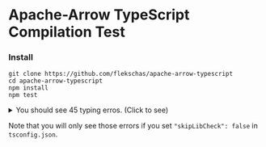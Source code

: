 # Apache-Arrow TypeScript Compilation Test

### Install

```
git clone https://github.com/flekschas/apache-arrow-typescript
cd apache-arrow-typescript
npm install
npm test
```

<details><summary>You should see 45 typing erros. (Click to see)</summary>
<p>

```bash
> apache-arrow-typescript@1.0.0 test
> tsc --noEmit

node_modules/apache-arrow/Arrow.d.ts:54:466 - error TS2304: Cannot find name 'ReadableStreamReadValueResult'.

54     toArrayBufferViewIterator<T_6 extends import("./interfaces").TypedArray>(ArrayCtor: import("./interfaces").TypedArrayConstructor<T_6>, source: string | ArrayBuffer | SharedArrayBuffer | ArrayBufferView | ArrayLike<number> | Iterable<number> | flatbuffers.ByteBuffer | IteratorReturnResult<any> | IteratorYieldResult<string | ArrayBuffer | SharedArrayBuffer | ArrayBufferView | ArrayLike<number> | Iterable<number> | flatbuffers.ByteBuffer | null | undefined> | ReadableStreamReadValueResult<string | ArrayBuffer | SharedArrayBuffer | ArrayBufferView | ArrayLike<number> | Iterable<number> | flatbuffers.ByteBuffer | null | undefined> | ReadableStreamReadDoneResult<string | ArrayBuffer | SharedArrayBuffer | ArrayBufferView | ArrayLike<number> | Iterable<number> | flatbuffers.ByteBuffer | null | undefined> | Iterable<util_buffer_.ArrayBufferViewInput> | null | undefined): Generator<T_6, T_6, number | undefined>;
                                                                                                                                                                                                                                                                                                                                                                                                                                                                                    ~~~~~~~~~~~~~~~~~~~~~~~~~~~~~

node_modules/apache-arrow/Arrow.d.ts:54:641 - error TS2304: Cannot find name 'ReadableStreamReadDoneResult'.

54     toArrayBufferViewIterator<T_6 extends import("./interfaces").TypedArray>(ArrayCtor: import("./interfaces").TypedArrayConstructor<T_6>, source: string | ArrayBuffer | SharedArrayBuffer | ArrayBufferView | ArrayLike<number> | Iterable<number> | flatbuffers.ByteBuffer | IteratorReturnResult<any> | IteratorYieldResult<string | ArrayBuffer | SharedArrayBuffer | ArrayBufferView | ArrayLike<number> | Iterable<number> | flatbuffers.ByteBuffer | null | undefined> | ReadableStreamReadValueResult<string | ArrayBuffer | SharedArrayBuffer | ArrayBufferView | ArrayLike<number> | Iterable<number> | flatbuffers.ByteBuffer | null | undefined> | ReadableStreamReadDoneResult<string | ArrayBuffer | SharedArrayBuffer | ArrayBufferView | ArrayLike<number> | Iterable<number> | flatbuffers.ByteBuffer | null | undefined> | Iterable<util_buffer_.ArrayBufferViewInput> | null | undefined): Generator<T_6, T_6, number | undefined>;
                                                                                                                                                                                                                                                                                                                                                                                                                                                                                                                                                                                                                                                                   ~~~~~~~~~~~~~~~~~~~~~~~~~~~~

node_modules/apache-arrow/Arrow.d.ts:55:471 - error TS2304: Cannot find name 'ReadableStreamReadValueResult'.

55     toArrayBufferViewAsyncIterator<T_7 extends import("./interfaces").TypedArray>(ArrayCtor: import("./interfaces").TypedArrayConstructor<T_7>, source: string | ArrayBuffer | SharedArrayBuffer | ArrayBufferView | ArrayLike<number> | Iterable<number> | flatbuffers.ByteBuffer | IteratorReturnResult<any> | IteratorYieldResult<string | ArrayBuffer | SharedArrayBuffer | ArrayBufferView | ArrayLike<number> | Iterable<number> | flatbuffers.ByteBuffer | null | undefined> | ReadableStreamReadValueResult<string | ArrayBuffer | SharedArrayBuffer | ArrayBufferView | ArrayLike<number> | Iterable<number> | flatbuffers.ByteBuffer | null | undefined> | ReadableStreamReadDoneResult<string | ArrayBuffer | SharedArrayBuffer | ArrayBufferView | ArrayLike<number> | Iterable<number> | flatbuffers.ByteBuffer | null | undefined> | AsyncIterable<util_buffer_.ArrayBufferViewInput> | Iterable<util_buffer_.ArrayBufferViewInput> | PromiseLike<util_buffer_.ArrayBufferViewInput> | null | undefined): AsyncGenerator<T_7, T_7, number | undefined>;
                                                                                                                                                                                                                                                                                                                                                                                                                                                                                         ~~~~~~~~~~~~~~~~~~~~~~~~~~~~~

node_modules/apache-arrow/Arrow.d.ts:55:646 - error TS2304: Cannot find name 'ReadableStreamReadDoneResult'.

55     toArrayBufferViewAsyncIterator<T_7 extends import("./interfaces").TypedArray>(ArrayCtor: import("./interfaces").TypedArrayConstructor<T_7>, source: string | ArrayBuffer | SharedArrayBuffer | ArrayBufferView | ArrayLike<number> | Iterable<number> | flatbuffers.ByteBuffer | IteratorReturnResult<any> | IteratorYieldResult<string | ArrayBuffer | SharedArrayBuffer | ArrayBufferView | ArrayLike<number> | Iterable<number> | flatbuffers.ByteBuffer | null | undefined> | ReadableStreamReadValueResult<string | ArrayBuffer | SharedArrayBuffer | ArrayBufferView | ArrayLike<number> | Iterable<number> | flatbuffers.ByteBuffer | null | undefined> | ReadableStreamReadDoneResult<string | ArrayBuffer | SharedArrayBuffer | ArrayBufferView | ArrayLike<number> | Iterable<number> | flatbuffers.ByteBuffer | null | undefined> | AsyncIterable<util_buffer_.ArrayBufferViewInput> | Iterable<util_buffer_.ArrayBufferViewInput> | PromiseLike<util_buffer_.ArrayBufferViewInput> | null | undefined): AsyncGenerator<T_7, T_7, number | undefined>;
                                                                                                                                                                                                                                                                                                                                                                                                                                                                                                                                                                                                                                                                        ~~~~~~~~~~~~~~~~~~~~~~~~~~~~

node_modules/apache-arrow/Arrow.d.ts:69:352 - error TS2304: Cannot find name 'ReadableStreamReadValueResult'.

69     toInt8ArrayIterator: (input: string | ArrayBuffer | SharedArrayBuffer | ArrayBufferView | ArrayLike<number> | Iterable<number> | flatbuffers.ByteBuffer | IteratorReturnResult<any> | IteratorYieldResult<string | ArrayBuffer | SharedArrayBuffer | ArrayBufferView | ArrayLike<number> | Iterable<number> | flatbuffers.ByteBuffer | null | undefined> | ReadableStreamReadValueResult<string | ArrayBuffer | SharedArrayBuffer | ArrayBufferView | ArrayLike<number> | Iterable<number> | flatbuffers.ByteBuffer | null | undefined> | ReadableStreamReadDoneResult<string | ArrayBuffer | SharedArrayBuffer | ArrayBufferView | ArrayLike<number> | Iterable<number> | flatbuffers.ByteBuffer | null | undefined> | Iterable<util_buffer_.ArrayBufferViewInput> | null | undefined) => Generator<Int8Array, Int8Array, number | undefined>;
                                                                                                                                                                                                                                                                                                                                                                  ~~~~~~~~~~~~~~~~~~~~~~~~~~~~~

node_modules/apache-arrow/Arrow.d.ts:69:527 - error TS2304: Cannot find name 'ReadableStreamReadDoneResult'.

69     toInt8ArrayIterator: (input: string | ArrayBuffer | SharedArrayBuffer | ArrayBufferView | ArrayLike<number> | Iterable<number> | flatbuffers.ByteBuffer | IteratorReturnResult<any> | IteratorYieldResult<string | ArrayBuffer | SharedArrayBuffer | ArrayBufferView | ArrayLike<number> | Iterable<number> | flatbuffers.ByteBuffer | null | undefined> | ReadableStreamReadValueResult<string | ArrayBuffer | SharedArrayBuffer | ArrayBufferView | ArrayLike<number> | Iterable<number> | flatbuffers.ByteBuffer | null | undefined> | ReadableStreamReadDoneResult<string | ArrayBuffer | SharedArrayBuffer | ArrayBufferView | ArrayLike<number> | Iterable<number> | flatbuffers.ByteBuffer | null | undefined> | Iterable<util_buffer_.ArrayBufferViewInput> | null | undefined) => Generator<Int8Array, Int8Array, number | undefined>;
                                                                                                                                                                                                                                                                                                                                                                                                                                                                                                                                                 ~~~~~~~~~~~~~~~~~~~~~~~~~~~~

node_modules/apache-arrow/Arrow.d.ts:70:353 - error TS2304: Cannot find name 'ReadableStreamReadValueResult'.

70     toInt16ArrayIterator: (input: string | ArrayBuffer | SharedArrayBuffer | ArrayBufferView | ArrayLike<number> | Iterable<number> | flatbuffers.ByteBuffer | IteratorReturnResult<any> | IteratorYieldResult<string | ArrayBuffer | SharedArrayBuffer | ArrayBufferView | ArrayLike<number> | Iterable<number> | flatbuffers.ByteBuffer | null | undefined> | ReadableStreamReadValueResult<string | ArrayBuffer | SharedArrayBuffer | ArrayBufferView | ArrayLike<number> | Iterable<number> | flatbuffers.ByteBuffer | null | undefined> | ReadableStreamReadDoneResult<string | ArrayBuffer | SharedArrayBuffer | ArrayBufferView | ArrayLike<number> | Iterable<number> | flatbuffers.ByteBuffer | null | undefined> | Iterable<util_buffer_.ArrayBufferViewInput> | null | undefined) => Generator<Int16Array, Int16Array, number | undefined>;
                                                                                                                                                                                                                                                                                                                                                                   ~~~~~~~~~~~~~~~~~~~~~~~~~~~~~

node_modules/apache-arrow/Arrow.d.ts:70:528 - error TS2304: Cannot find name 'ReadableStreamReadDoneResult'.

70     toInt16ArrayIterator: (input: string | ArrayBuffer | SharedArrayBuffer | ArrayBufferView | ArrayLike<number> | Iterable<number> | flatbuffers.ByteBuffer | IteratorReturnResult<any> | IteratorYieldResult<string | ArrayBuffer | SharedArrayBuffer | ArrayBufferView | ArrayLike<number> | Iterable<number> | flatbuffers.ByteBuffer | null | undefined> | ReadableStreamReadValueResult<string | ArrayBuffer | SharedArrayBuffer | ArrayBufferView | ArrayLike<number> | Iterable<number> | flatbuffers.ByteBuffer | null | undefined> | ReadableStreamReadDoneResult<string | ArrayBuffer | SharedArrayBuffer | ArrayBufferView | ArrayLike<number> | Iterable<number> | flatbuffers.ByteBuffer | null | undefined> | Iterable<util_buffer_.ArrayBufferViewInput> | null | undefined) => Generator<Int16Array, Int16Array, number | undefined>;
                                                                                                                                                                                                                                                                                                                                                                                                                                                                                                                                                  ~~~~~~~~~~~~~~~~~~~~~~~~~~~~

node_modules/apache-arrow/Arrow.d.ts:71:353 - error TS2304: Cannot find name 'ReadableStreamReadValueResult'.

71     toInt32ArrayIterator: (input: string | ArrayBuffer | SharedArrayBuffer | ArrayBufferView | ArrayLike<number> | Iterable<number> | flatbuffers.ByteBuffer | IteratorReturnResult<any> | IteratorYieldResult<string | ArrayBuffer | SharedArrayBuffer | ArrayBufferView | ArrayLike<number> | Iterable<number> | flatbuffers.ByteBuffer | null | undefined> | ReadableStreamReadValueResult<string | ArrayBuffer | SharedArrayBuffer | ArrayBufferView | ArrayLike<number> | Iterable<number> | flatbuffers.ByteBuffer | null | undefined> | ReadableStreamReadDoneResult<string | ArrayBuffer | SharedArrayBuffer | ArrayBufferView | ArrayLike<number> | Iterable<number> | flatbuffers.ByteBuffer | null | undefined> | Iterable<util_buffer_.ArrayBufferViewInput> | null | undefined) => Generator<Int32Array, Int32Array, number | undefined>;
                                                                                                                                                                                                                                                                                                                                                                   ~~~~~~~~~~~~~~~~~~~~~~~~~~~~~

node_modules/apache-arrow/Arrow.d.ts:71:528 - error TS2304: Cannot find name 'ReadableStreamReadDoneResult'.

71     toInt32ArrayIterator: (input: string | ArrayBuffer | SharedArrayBuffer | ArrayBufferView | ArrayLike<number> | Iterable<number> | flatbuffers.ByteBuffer | IteratorReturnResult<any> | IteratorYieldResult<string | ArrayBuffer | SharedArrayBuffer | ArrayBufferView | ArrayLike<number> | Iterable<number> | flatbuffers.ByteBuffer | null | undefined> | ReadableStreamReadValueResult<string | ArrayBuffer | SharedArrayBuffer | ArrayBufferView | ArrayLike<number> | Iterable<number> | flatbuffers.ByteBuffer | null | undefined> | ReadableStreamReadDoneResult<string | ArrayBuffer | SharedArrayBuffer | ArrayBufferView | ArrayLike<number> | Iterable<number> | flatbuffers.ByteBuffer | null | undefined> | Iterable<util_buffer_.ArrayBufferViewInput> | null | undefined) => Generator<Int32Array, Int32Array, number | undefined>;
                                                                                                                                                                                                                                                                                                                                                                                                                                                                                                                                                  ~~~~~~~~~~~~~~~~~~~~~~~~~~~~

node_modules/apache-arrow/Arrow.d.ts:72:353 - error TS2304: Cannot find name 'ReadableStreamReadValueResult'.

72     toUint8ArrayIterator: (input: string | ArrayBuffer | SharedArrayBuffer | ArrayBufferView | ArrayLike<number> | Iterable<number> | flatbuffers.ByteBuffer | IteratorReturnResult<any> | IteratorYieldResult<string | ArrayBuffer | SharedArrayBuffer | ArrayBufferView | ArrayLike<number> | Iterable<number> | flatbuffers.ByteBuffer | null | undefined> | ReadableStreamReadValueResult<string | ArrayBuffer | SharedArrayBuffer | ArrayBufferView | ArrayLike<number> | Iterable<number> | flatbuffers.ByteBuffer | null | undefined> | ReadableStreamReadDoneResult<string | ArrayBuffer | SharedArrayBuffer | ArrayBufferView | ArrayLike<number> | Iterable<number> | flatbuffers.ByteBuffer | null | undefined> | Iterable<util_buffer_.ArrayBufferViewInput> | null | undefined) => Generator<Uint8Array, Uint8Array, number | undefined>;
                                                                                                                                                                                                                                                                                                                                                                   ~~~~~~~~~~~~~~~~~~~~~~~~~~~~~

node_modules/apache-arrow/Arrow.d.ts:72:528 - error TS2304: Cannot find name 'ReadableStreamReadDoneResult'.

72     toUint8ArrayIterator: (input: string | ArrayBuffer | SharedArrayBuffer | ArrayBufferView | ArrayLike<number> | Iterable<number> | flatbuffers.ByteBuffer | IteratorReturnResult<any> | IteratorYieldResult<string | ArrayBuffer | SharedArrayBuffer | ArrayBufferView | ArrayLike<number> | Iterable<number> | flatbuffers.ByteBuffer | null | undefined> | ReadableStreamReadValueResult<string | ArrayBuffer | SharedArrayBuffer | ArrayBufferView | ArrayLike<number> | Iterable<number> | flatbuffers.ByteBuffer | null | undefined> | ReadableStreamReadDoneResult<string | ArrayBuffer | SharedArrayBuffer | ArrayBufferView | ArrayLike<number> | Iterable<number> | flatbuffers.ByteBuffer | null | undefined> | Iterable<util_buffer_.ArrayBufferViewInput> | null | undefined) => Generator<Uint8Array, Uint8Array, number | undefined>;
                                                                                                                                                                                                                                                                                                                                                                                                                                                                                                                                                  ~~~~~~~~~~~~~~~~~~~~~~~~~~~~

node_modules/apache-arrow/Arrow.d.ts:73:354 - error TS2304: Cannot find name 'ReadableStreamReadValueResult'.

73     toUint16ArrayIterator: (input: string | ArrayBuffer | SharedArrayBuffer | ArrayBufferView | ArrayLike<number> | Iterable<number> | flatbuffers.ByteBuffer | IteratorReturnResult<any> | IteratorYieldResult<string | ArrayBuffer | SharedArrayBuffer | ArrayBufferView | ArrayLike<number> | Iterable<number> | flatbuffers.ByteBuffer | null | undefined> | ReadableStreamReadValueResult<string | ArrayBuffer | SharedArrayBuffer | ArrayBufferView | ArrayLike<number> | Iterable<number> | flatbuffers.ByteBuffer | null | undefined> | ReadableStreamReadDoneResult<string | ArrayBuffer | SharedArrayBuffer | ArrayBufferView | ArrayLike<number> | Iterable<number> | flatbuffers.ByteBuffer | null | undefined> | Iterable<util_buffer_.ArrayBufferViewInput> | null | undefined) => Generator<Uint16Array, Uint16Array, number | undefined>;
                                                                                                                                                                                                                                                                                                                                                                    ~~~~~~~~~~~~~~~~~~~~~~~~~~~~~

node_modules/apache-arrow/Arrow.d.ts:73:529 - error TS2304: Cannot find name 'ReadableStreamReadDoneResult'.

73     toUint16ArrayIterator: (input: string | ArrayBuffer | SharedArrayBuffer | ArrayBufferView | ArrayLike<number> | Iterable<number> | flatbuffers.ByteBuffer | IteratorReturnResult<any> | IteratorYieldResult<string | ArrayBuffer | SharedArrayBuffer | ArrayBufferView | ArrayLike<number> | Iterable<number> | flatbuffers.ByteBuffer | null | undefined> | ReadableStreamReadValueResult<string | ArrayBuffer | SharedArrayBuffer | ArrayBufferView | ArrayLike<number> | Iterable<number> | flatbuffers.ByteBuffer | null | undefined> | ReadableStreamReadDoneResult<string | ArrayBuffer | SharedArrayBuffer | ArrayBufferView | ArrayLike<number> | Iterable<number> | flatbuffers.ByteBuffer | null | undefined> | Iterable<util_buffer_.ArrayBufferViewInput> | null | undefined) => Generator<Uint16Array, Uint16Array, number | undefined>;
                                                                                                                                                                                                                                                                                                                                                                                                                                                                                                                                                   ~~~~~~~~~~~~~~~~~~~~~~~~~~~~

node_modules/apache-arrow/Arrow.d.ts:74:354 - error TS2304: Cannot find name 'ReadableStreamReadValueResult'.

74     toUint32ArrayIterator: (input: string | ArrayBuffer | SharedArrayBuffer | ArrayBufferView | ArrayLike<number> | Iterable<number> | flatbuffers.ByteBuffer | IteratorReturnResult<any> | IteratorYieldResult<string | ArrayBuffer | SharedArrayBuffer | ArrayBufferView | ArrayLike<number> | Iterable<number> | flatbuffers.ByteBuffer | null | undefined> | ReadableStreamReadValueResult<string | ArrayBuffer | SharedArrayBuffer | ArrayBufferView | ArrayLike<number> | Iterable<number> | flatbuffers.ByteBuffer | null | undefined> | ReadableStreamReadDoneResult<string | ArrayBuffer | SharedArrayBuffer | ArrayBufferView | ArrayLike<number> | Iterable<number> | flatbuffers.ByteBuffer | null | undefined> | Iterable<util_buffer_.ArrayBufferViewInput> | null | undefined) => Generator<Uint32Array, Uint32Array, number | undefined>;
                                                                                                                                                                                                                                                                                                                                                                    ~~~~~~~~~~~~~~~~~~~~~~~~~~~~~

node_modules/apache-arrow/Arrow.d.ts:74:529 - error TS2304: Cannot find name 'ReadableStreamReadDoneResult'.

74     toUint32ArrayIterator: (input: string | ArrayBuffer | SharedArrayBuffer | ArrayBufferView | ArrayLike<number> | Iterable<number> | flatbuffers.ByteBuffer | IteratorReturnResult<any> | IteratorYieldResult<string | ArrayBuffer | SharedArrayBuffer | ArrayBufferView | ArrayLike<number> | Iterable<number> | flatbuffers.ByteBuffer | null | undefined> | ReadableStreamReadValueResult<string | ArrayBuffer | SharedArrayBuffer | ArrayBufferView | ArrayLike<number> | Iterable<number> | flatbuffers.ByteBuffer | null | undefined> | ReadableStreamReadDoneResult<string | ArrayBuffer | SharedArrayBuffer | ArrayBufferView | ArrayLike<number> | Iterable<number> | flatbuffers.ByteBuffer | null | undefined> | Iterable<util_buffer_.ArrayBufferViewInput> | null | undefined) => Generator<Uint32Array, Uint32Array, number | undefined>;
                                                                                                                                                                                                                                                                                                                                                                                                                                                                                                                                                   ~~~~~~~~~~~~~~~~~~~~~~~~~~~~

node_modules/apache-arrow/Arrow.d.ts:75:355 - error TS2304: Cannot find name 'ReadableStreamReadValueResult'.

75     toFloat32ArrayIterator: (input: string | ArrayBuffer | SharedArrayBuffer | ArrayBufferView | ArrayLike<number> | Iterable<number> | flatbuffers.ByteBuffer | IteratorReturnResult<any> | IteratorYieldResult<string | ArrayBuffer | SharedArrayBuffer | ArrayBufferView | ArrayLike<number> | Iterable<number> | flatbuffers.ByteBuffer | null | undefined> | ReadableStreamReadValueResult<string | ArrayBuffer | SharedArrayBuffer | ArrayBufferView | ArrayLike<number> | Iterable<number> | flatbuffers.ByteBuffer | null | undefined> | ReadableStreamReadDoneResult<string | ArrayBuffer | SharedArrayBuffer | ArrayBufferView | ArrayLike<number> | Iterable<number> | flatbuffers.ByteBuffer | null | undefined> | Iterable<util_buffer_.ArrayBufferViewInput> | null | undefined) => Generator<Float32Array, Float32Array, number | undefined>;
                                                                                                                                                                                                                                                                                                                                                                     ~~~~~~~~~~~~~~~~~~~~~~~~~~~~~

node_modules/apache-arrow/Arrow.d.ts:75:530 - error TS2304: Cannot find name 'ReadableStreamReadDoneResult'.

75     toFloat32ArrayIterator: (input: string | ArrayBuffer | SharedArrayBuffer | ArrayBufferView | ArrayLike<number> | Iterable<number> | flatbuffers.ByteBuffer | IteratorReturnResult<any> | IteratorYieldResult<string | ArrayBuffer | SharedArrayBuffer | ArrayBufferView | ArrayLike<number> | Iterable<number> | flatbuffers.ByteBuffer | null | undefined> | ReadableStreamReadValueResult<string | ArrayBuffer | SharedArrayBuffer | ArrayBufferView | ArrayLike<number> | Iterable<number> | flatbuffers.ByteBuffer | null | undefined> | ReadableStreamReadDoneResult<string | ArrayBuffer | SharedArrayBuffer | ArrayBufferView | ArrayLike<number> | Iterable<number> | flatbuffers.ByteBuffer | null | undefined> | Iterable<util_buffer_.ArrayBufferViewInput> | null | undefined) => Generator<Float32Array, Float32Array, number | undefined>;
                                                                                                                                                                                                                                                                                                                                                                                                                                                                                                                                                    ~~~~~~~~~~~~~~~~~~~~~~~~~~~~

node_modules/apache-arrow/Arrow.d.ts:76:355 - error TS2304: Cannot find name 'ReadableStreamReadValueResult'.

76     toFloat64ArrayIterator: (input: string | ArrayBuffer | SharedArrayBuffer | ArrayBufferView | ArrayLike<number> | Iterable<number> | flatbuffers.ByteBuffer | IteratorReturnResult<any> | IteratorYieldResult<string | ArrayBuffer | SharedArrayBuffer | ArrayBufferView | ArrayLike<number> | Iterable<number> | flatbuffers.ByteBuffer | null | undefined> | ReadableStreamReadValueResult<string | ArrayBuffer | SharedArrayBuffer | ArrayBufferView | ArrayLike<number> | Iterable<number> | flatbuffers.ByteBuffer | null | undefined> | ReadableStreamReadDoneResult<string | ArrayBuffer | SharedArrayBuffer | ArrayBufferView | ArrayLike<number> | Iterable<number> | flatbuffers.ByteBuffer | null | undefined> | Iterable<util_buffer_.ArrayBufferViewInput> | null | undefined) => Generator<Float64Array, Float64Array, number | undefined>;
                                                                                                                                                                                                                                                                                                                                                                     ~~~~~~~~~~~~~~~~~~~~~~~~~~~~~

node_modules/apache-arrow/Arrow.d.ts:76:530 - error TS2304: Cannot find name 'ReadableStreamReadDoneResult'.

76     toFloat64ArrayIterator: (input: string | ArrayBuffer | SharedArrayBuffer | ArrayBufferView | ArrayLike<number> | Iterable<number> | flatbuffers.ByteBuffer | IteratorReturnResult<any> | IteratorYieldResult<string | ArrayBuffer | SharedArrayBuffer | ArrayBufferView | ArrayLike<number> | Iterable<number> | flatbuffers.ByteBuffer | null | undefined> | ReadableStreamReadValueResult<string | ArrayBuffer | SharedArrayBuffer | ArrayBufferView | ArrayLike<number> | Iterable<number> | flatbuffers.ByteBuffer | null | undefined> | ReadableStreamReadDoneResult<string | ArrayBuffer | SharedArrayBuffer | ArrayBufferView | ArrayLike<number> | Iterable<number> | flatbuffers.ByteBuffer | null | undefined> | Iterable<util_buffer_.ArrayBufferViewInput> | null | undefined) => Generator<Float64Array, Float64Array, number | undefined>;
                                                                                                                                                                                                                                                                                                                                                                                                                                                                                                                                                    ~~~~~~~~~~~~~~~~~~~~~~~~~~~~

node_modules/apache-arrow/Arrow.d.ts:77:360 - error TS2304: Cannot find name 'ReadableStreamReadValueResult'.

77     toUint8ClampedArrayIterator: (input: string | ArrayBuffer | SharedArrayBuffer | ArrayBufferView | ArrayLike<number> | Iterable<number> | flatbuffers.ByteBuffer | IteratorReturnResult<any> | IteratorYieldResult<string | ArrayBuffer | SharedArrayBuffer | ArrayBufferView | ArrayLike<number> | Iterable<number> | flatbuffers.ByteBuffer | null | undefined> | ReadableStreamReadValueResult<string | ArrayBuffer | SharedArrayBuffer | ArrayBufferView | ArrayLike<number> | Iterable<number> | flatbuffers.ByteBuffer | null | undefined> | ReadableStreamReadDoneResult<string | ArrayBuffer | SharedArrayBuffer | ArrayBufferView | ArrayLike<number> | Iterable<number> | flatbuffers.ByteBuffer | null | undefined> | Iterable<util_buffer_.ArrayBufferViewInput> | null | undefined) => Generator<Uint8ClampedArray, Uint8ClampedArray, number | undefined>;
                                                                                                                                                                                                                                                                                                                                                                          ~~~~~~~~~~~~~~~~~~~~~~~~~~~~~

node_modules/apache-arrow/Arrow.d.ts:77:535 - error TS2304: Cannot find name 'ReadableStreamReadDoneResult'.

77     toUint8ClampedArrayIterator: (input: string | ArrayBuffer | SharedArrayBuffer | ArrayBufferView | ArrayLike<number> | Iterable<number> | flatbuffers.ByteBuffer | IteratorReturnResult<any> | IteratorYieldResult<string | ArrayBuffer | SharedArrayBuffer | ArrayBufferView | ArrayLike<number> | Iterable<number> | flatbuffers.ByteBuffer | null | undefined> | ReadableStreamReadValueResult<string | ArrayBuffer | SharedArrayBuffer | ArrayBufferView | ArrayLike<number> | Iterable<number> | flatbuffers.ByteBuffer | null | undefined> | ReadableStreamReadDoneResult<string | ArrayBuffer | SharedArrayBuffer | ArrayBufferView | ArrayLike<number> | Iterable<number> | flatbuffers.ByteBuffer | null | undefined> | Iterable<util_buffer_.ArrayBufferViewInput> | null | undefined) => Generator<Uint8ClampedArray, Uint8ClampedArray, number | undefined>;
                                                                                                                                                                                                                                                                                                                                                                                                                                                                                                                                                         ~~~~~~~~~~~~~~~~~~~~~~~~~~~~

node_modules/apache-arrow/Arrow.d.ts:78:357 - error TS2304: Cannot find name 'ReadableStreamReadValueResult'.

78     toInt8ArrayAsyncIterator: (input: string | ArrayBuffer | SharedArrayBuffer | ArrayBufferView | ArrayLike<number> | Iterable<number> | flatbuffers.ByteBuffer | IteratorReturnResult<any> | IteratorYieldResult<string | ArrayBuffer | SharedArrayBuffer | ArrayBufferView | ArrayLike<number> | Iterable<number> | flatbuffers.ByteBuffer | null | undefined> | ReadableStreamReadValueResult<string | ArrayBuffer | SharedArrayBuffer | ArrayBufferView | ArrayLike<number> | Iterable<number> | flatbuffers.ByteBuffer | null | undefined> | ReadableStreamReadDoneResult<string | ArrayBuffer | SharedArrayBuffer | ArrayBufferView | ArrayLike<number> | Iterable<number> | flatbuffers.ByteBuffer | null | undefined> | AsyncIterable<util_buffer_.ArrayBufferViewInput> | Iterable<util_buffer_.ArrayBufferViewInput> | PromiseLike<util_buffer_.ArrayBufferViewInput> | null | undefined) => AsyncGenerator<Int8Array, Int8Array, number | undefined>;
                                                                                                                                                                                                                                                                                                                                                                       ~~~~~~~~~~~~~~~~~~~~~~~~~~~~~

node_modules/apache-arrow/Arrow.d.ts:78:532 - error TS2304: Cannot find name 'ReadableStreamReadDoneResult'.

78     toInt8ArrayAsyncIterator: (input: string | ArrayBuffer | SharedArrayBuffer | ArrayBufferView | ArrayLike<number> | Iterable<number> | flatbuffers.ByteBuffer | IteratorReturnResult<any> | IteratorYieldResult<string | ArrayBuffer | SharedArrayBuffer | ArrayBufferView | ArrayLike<number> | Iterable<number> | flatbuffers.ByteBuffer | null | undefined> | ReadableStreamReadValueResult<string | ArrayBuffer | SharedArrayBuffer | ArrayBufferView | ArrayLike<number> | Iterable<number> | flatbuffers.ByteBuffer | null | undefined> | ReadableStreamReadDoneResult<string | ArrayBuffer | SharedArrayBuffer | ArrayBufferView | ArrayLike<number> | Iterable<number> | flatbuffers.ByteBuffer | null | undefined> | AsyncIterable<util_buffer_.ArrayBufferViewInput> | Iterable<util_buffer_.ArrayBufferViewInput> | PromiseLike<util_buffer_.ArrayBufferViewInput> | null | undefined) => AsyncGenerator<Int8Array, Int8Array, number | undefined>;
                                                                                                                                                                                                                                                                                                                                                                                                                                                                                                                                                      ~~~~~~~~~~~~~~~~~~~~~~~~~~~~

node_modules/apache-arrow/Arrow.d.ts:79:358 - error TS2304: Cannot find name 'ReadableStreamReadValueResult'.

79     toInt16ArrayAsyncIterator: (input: string | ArrayBuffer | SharedArrayBuffer | ArrayBufferView | ArrayLike<number> | Iterable<number> | flatbuffers.ByteBuffer | IteratorReturnResult<any> | IteratorYieldResult<string | ArrayBuffer | SharedArrayBuffer | ArrayBufferView | ArrayLike<number> | Iterable<number> | flatbuffers.ByteBuffer | null | undefined> | ReadableStreamReadValueResult<string | ArrayBuffer | SharedArrayBuffer | ArrayBufferView | ArrayLike<number> | Iterable<number> | flatbuffers.ByteBuffer | null | undefined> | ReadableStreamReadDoneResult<string | ArrayBuffer | SharedArrayBuffer | ArrayBufferView | ArrayLike<number> | Iterable<number> | flatbuffers.ByteBuffer | null | undefined> | AsyncIterable<util_buffer_.ArrayBufferViewInput> | Iterable<util_buffer_.ArrayBufferViewInput> | PromiseLike<util_buffer_.ArrayBufferViewInput> | null | undefined) => AsyncGenerator<Int16Array, Int16Array, number | undefined>;
                                                                                                                                                                                                                                                                                                                                                                        ~~~~~~~~~~~~~~~~~~~~~~~~~~~~~

node_modules/apache-arrow/Arrow.d.ts:79:533 - error TS2304: Cannot find name 'ReadableStreamReadDoneResult'.

79     toInt16ArrayAsyncIterator: (input: string | ArrayBuffer | SharedArrayBuffer | ArrayBufferView | ArrayLike<number> | Iterable<number> | flatbuffers.ByteBuffer | IteratorReturnResult<any> | IteratorYieldResult<string | ArrayBuffer | SharedArrayBuffer | ArrayBufferView | ArrayLike<number> | Iterable<number> | flatbuffers.ByteBuffer | null | undefined> | ReadableStreamReadValueResult<string | ArrayBuffer | SharedArrayBuffer | ArrayBufferView | ArrayLike<number> | Iterable<number> | flatbuffers.ByteBuffer | null | undefined> | ReadableStreamReadDoneResult<string | ArrayBuffer | SharedArrayBuffer | ArrayBufferView | ArrayLike<number> | Iterable<number> | flatbuffers.ByteBuffer | null | undefined> | AsyncIterable<util_buffer_.ArrayBufferViewInput> | Iterable<util_buffer_.ArrayBufferViewInput> | PromiseLike<util_buffer_.ArrayBufferViewInput> | null | undefined) => AsyncGenerator<Int16Array, Int16Array, number | undefined>;
                                                                                                                                                                                                                                                                                                                                                                                                                                                                                                                                                       ~~~~~~~~~~~~~~~~~~~~~~~~~~~~

node_modules/apache-arrow/Arrow.d.ts:80:358 - error TS2304: Cannot find name 'ReadableStreamReadValueResult'.

80     toInt32ArrayAsyncIterator: (input: string | ArrayBuffer | SharedArrayBuffer | ArrayBufferView | ArrayLike<number> | Iterable<number> | flatbuffers.ByteBuffer | IteratorReturnResult<any> | IteratorYieldResult<string | ArrayBuffer | SharedArrayBuffer | ArrayBufferView | ArrayLike<number> | Iterable<number> | flatbuffers.ByteBuffer | null | undefined> | ReadableStreamReadValueResult<string | ArrayBuffer | SharedArrayBuffer | ArrayBufferView | ArrayLike<number> | Iterable<number> | flatbuffers.ByteBuffer | null | undefined> | ReadableStreamReadDoneResult<string | ArrayBuffer | SharedArrayBuffer | ArrayBufferView | ArrayLike<number> | Iterable<number> | flatbuffers.ByteBuffer | null | undefined> | AsyncIterable<util_buffer_.ArrayBufferViewInput> | Iterable<util_buffer_.ArrayBufferViewInput> | PromiseLike<util_buffer_.ArrayBufferViewInput> | null | undefined) => AsyncGenerator<Int32Array, Int32Array, number | undefined>;
                                                                                                                                                                                                                                                                                                                                                                        ~~~~~~~~~~~~~~~~~~~~~~~~~~~~~

node_modules/apache-arrow/Arrow.d.ts:80:533 - error TS2304: Cannot find name 'ReadableStreamReadDoneResult'.

80     toInt32ArrayAsyncIterator: (input: string | ArrayBuffer | SharedArrayBuffer | ArrayBufferView | ArrayLike<number> | Iterable<number> | flatbuffers.ByteBuffer | IteratorReturnResult<any> | IteratorYieldResult<string | ArrayBuffer | SharedArrayBuffer | ArrayBufferView | ArrayLike<number> | Iterable<number> | flatbuffers.ByteBuffer | null | undefined> | ReadableStreamReadValueResult<string | ArrayBuffer | SharedArrayBuffer | ArrayBufferView | ArrayLike<number> | Iterable<number> | flatbuffers.ByteBuffer | null | undefined> | ReadableStreamReadDoneResult<string | ArrayBuffer | SharedArrayBuffer | ArrayBufferView | ArrayLike<number> | Iterable<number> | flatbuffers.ByteBuffer | null | undefined> | AsyncIterable<util_buffer_.ArrayBufferViewInput> | Iterable<util_buffer_.ArrayBufferViewInput> | PromiseLike<util_buffer_.ArrayBufferViewInput> | null | undefined) => AsyncGenerator<Int32Array, Int32Array, number | undefined>;
                                                                                                                                                                                                                                                                                                                                                                                                                                                                                                                                                       ~~~~~~~~~~~~~~~~~~~~~~~~~~~~

node_modules/apache-arrow/Arrow.d.ts:81:358 - error TS2304: Cannot find name 'ReadableStreamReadValueResult'.

81     toUint8ArrayAsyncIterator: (input: string | ArrayBuffer | SharedArrayBuffer | ArrayBufferView | ArrayLike<number> | Iterable<number> | flatbuffers.ByteBuffer | IteratorReturnResult<any> | IteratorYieldResult<string | ArrayBuffer | SharedArrayBuffer | ArrayBufferView | ArrayLike<number> | Iterable<number> | flatbuffers.ByteBuffer | null | undefined> | ReadableStreamReadValueResult<string | ArrayBuffer | SharedArrayBuffer | ArrayBufferView | ArrayLike<number> | Iterable<number> | flatbuffers.ByteBuffer | null | undefined> | ReadableStreamReadDoneResult<string | ArrayBuffer | SharedArrayBuffer | ArrayBufferView | ArrayLike<number> | Iterable<number> | flatbuffers.ByteBuffer | null | undefined> | AsyncIterable<util_buffer_.ArrayBufferViewInput> | Iterable<util_buffer_.ArrayBufferViewInput> | PromiseLike<util_buffer_.ArrayBufferViewInput> | null | undefined) => AsyncGenerator<Uint8Array, Uint8Array, number | undefined>;
                                                                                                                                                                                                                                                                                                                                                                        ~~~~~~~~~~~~~~~~~~~~~~~~~~~~~

node_modules/apache-arrow/Arrow.d.ts:81:533 - error TS2304: Cannot find name 'ReadableStreamReadDoneResult'.

81     toUint8ArrayAsyncIterator: (input: string | ArrayBuffer | SharedArrayBuffer | ArrayBufferView | ArrayLike<number> | Iterable<number> | flatbuffers.ByteBuffer | IteratorReturnResult<any> | IteratorYieldResult<string | ArrayBuffer | SharedArrayBuffer | ArrayBufferView | ArrayLike<number> | Iterable<number> | flatbuffers.ByteBuffer | null | undefined> | ReadableStreamReadValueResult<string | ArrayBuffer | SharedArrayBuffer | ArrayBufferView | ArrayLike<number> | Iterable<number> | flatbuffers.ByteBuffer | null | undefined> | ReadableStreamReadDoneResult<string | ArrayBuffer | SharedArrayBuffer | ArrayBufferView | ArrayLike<number> | Iterable<number> | flatbuffers.ByteBuffer | null | undefined> | AsyncIterable<util_buffer_.ArrayBufferViewInput> | Iterable<util_buffer_.ArrayBufferViewInput> | PromiseLike<util_buffer_.ArrayBufferViewInput> | null | undefined) => AsyncGenerator<Uint8Array, Uint8Array, number | undefined>;
                                                                                                                                                                                                                                                                                                                                                                                                                                                                                                                                                       ~~~~~~~~~~~~~~~~~~~~~~~~~~~~

node_modules/apache-arrow/Arrow.d.ts:82:359 - error TS2304: Cannot find name 'ReadableStreamReadValueResult'.

82     toUint16ArrayAsyncIterator: (input: string | ArrayBuffer | SharedArrayBuffer | ArrayBufferView | ArrayLike<number> | Iterable<number> | flatbuffers.ByteBuffer | IteratorReturnResult<any> | IteratorYieldResult<string | ArrayBuffer | SharedArrayBuffer | ArrayBufferView | ArrayLike<number> | Iterable<number> | flatbuffers.ByteBuffer | null | undefined> | ReadableStreamReadValueResult<string | ArrayBuffer | SharedArrayBuffer | ArrayBufferView | ArrayLike<number> | Iterable<number> | flatbuffers.ByteBuffer | null | undefined> | ReadableStreamReadDoneResult<string | ArrayBuffer | SharedArrayBuffer | ArrayBufferView | ArrayLike<number> | Iterable<number> | flatbuffers.ByteBuffer | null | undefined> | AsyncIterable<util_buffer_.ArrayBufferViewInput> | Iterable<util_buffer_.ArrayBufferViewInput> | PromiseLike<util_buffer_.ArrayBufferViewInput> | null | undefined) => AsyncGenerator<Uint16Array, Uint16Array, number | undefined>;
                                                                                                                                                                                                                                                                                                                                                                         ~~~~~~~~~~~~~~~~~~~~~~~~~~~~~

node_modules/apache-arrow/Arrow.d.ts:82:534 - error TS2304: Cannot find name 'ReadableStreamReadDoneResult'.

82     toUint16ArrayAsyncIterator: (input: string | ArrayBuffer | SharedArrayBuffer | ArrayBufferView | ArrayLike<number> | Iterable<number> | flatbuffers.ByteBuffer | IteratorReturnResult<any> | IteratorYieldResult<string | ArrayBuffer | SharedArrayBuffer | ArrayBufferView | ArrayLike<number> | Iterable<number> | flatbuffers.ByteBuffer | null | undefined> | ReadableStreamReadValueResult<string | ArrayBuffer | SharedArrayBuffer | ArrayBufferView | ArrayLike<number> | Iterable<number> | flatbuffers.ByteBuffer | null | undefined> | ReadableStreamReadDoneResult<string | ArrayBuffer | SharedArrayBuffer | ArrayBufferView | ArrayLike<number> | Iterable<number> | flatbuffers.ByteBuffer | null | undefined> | AsyncIterable<util_buffer_.ArrayBufferViewInput> | Iterable<util_buffer_.ArrayBufferViewInput> | PromiseLike<util_buffer_.ArrayBufferViewInput> | null | undefined) => AsyncGenerator<Uint16Array, Uint16Array, number | undefined>;
                                                                                                                                                                                                                                                                                                                                                                                                                                                                                                                                                        ~~~~~~~~~~~~~~~~~~~~~~~~~~~~

node_modules/apache-arrow/Arrow.d.ts:83:359 - error TS2304: Cannot find name 'ReadableStreamReadValueResult'.

83     toUint32ArrayAsyncIterator: (input: string | ArrayBuffer | SharedArrayBuffer | ArrayBufferView | ArrayLike<number> | Iterable<number> | flatbuffers.ByteBuffer | IteratorReturnResult<any> | IteratorYieldResult<string | ArrayBuffer | SharedArrayBuffer | ArrayBufferView | ArrayLike<number> | Iterable<number> | flatbuffers.ByteBuffer | null | undefined> | ReadableStreamReadValueResult<string | ArrayBuffer | SharedArrayBuffer | ArrayBufferView | ArrayLike<number> | Iterable<number> | flatbuffers.ByteBuffer | null | undefined> | ReadableStreamReadDoneResult<string | ArrayBuffer | SharedArrayBuffer | ArrayBufferView | ArrayLike<number> | Iterable<number> | flatbuffers.ByteBuffer | null | undefined> | AsyncIterable<util_buffer_.ArrayBufferViewInput> | Iterable<util_buffer_.ArrayBufferViewInput> | PromiseLike<util_buffer_.ArrayBufferViewInput> | null | undefined) => AsyncGenerator<Uint32Array, Uint32Array, number | undefined>;
                                                                                                                                                                                                                                                                                                                                                                         ~~~~~~~~~~~~~~~~~~~~~~~~~~~~~

node_modules/apache-arrow/Arrow.d.ts:83:534 - error TS2304: Cannot find name 'ReadableStreamReadDoneResult'.

83     toUint32ArrayAsyncIterator: (input: string | ArrayBuffer | SharedArrayBuffer | ArrayBufferView | ArrayLike<number> | Iterable<number> | flatbuffers.ByteBuffer | IteratorReturnResult<any> | IteratorYieldResult<string | ArrayBuffer | SharedArrayBuffer | ArrayBufferView | ArrayLike<number> | Iterable<number> | flatbuffers.ByteBuffer | null | undefined> | ReadableStreamReadValueResult<string | ArrayBuffer | SharedArrayBuffer | ArrayBufferView | ArrayLike<number> | Iterable<number> | flatbuffers.ByteBuffer | null | undefined> | ReadableStreamReadDoneResult<string | ArrayBuffer | SharedArrayBuffer | ArrayBufferView | ArrayLike<number> | Iterable<number> | flatbuffers.ByteBuffer | null | undefined> | AsyncIterable<util_buffer_.ArrayBufferViewInput> | Iterable<util_buffer_.ArrayBufferViewInput> | PromiseLike<util_buffer_.ArrayBufferViewInput> | null | undefined) => AsyncGenerator<Uint32Array, Uint32Array, number | undefined>;
                                                                                                                                                                                                                                                                                                                                                                                                                                                                                                                                                        ~~~~~~~~~~~~~~~~~~~~~~~~~~~~

node_modules/apache-arrow/Arrow.d.ts:84:360 - error TS2304: Cannot find name 'ReadableStreamReadValueResult'.

84     toFloat32ArrayAsyncIterator: (input: string | ArrayBuffer | SharedArrayBuffer | ArrayBufferView | ArrayLike<number> | Iterable<number> | flatbuffers.ByteBuffer | IteratorReturnResult<any> | IteratorYieldResult<string | ArrayBuffer | SharedArrayBuffer | ArrayBufferView | ArrayLike<number> | Iterable<number> | flatbuffers.ByteBuffer | null | undefined> | ReadableStreamReadValueResult<string | ArrayBuffer | SharedArrayBuffer | ArrayBufferView | ArrayLike<number> | Iterable<number> | flatbuffers.ByteBuffer | null | undefined> | ReadableStreamReadDoneResult<string | ArrayBuffer | SharedArrayBuffer | ArrayBufferView | ArrayLike<number> | Iterable<number> | flatbuffers.ByteBuffer | null | undefined> | AsyncIterable<util_buffer_.ArrayBufferViewInput> | Iterable<util_buffer_.ArrayBufferViewInput> | PromiseLike<util_buffer_.ArrayBufferViewInput> | null | undefined) => AsyncGenerator<Float32Array, Float32Array, number | undefined>;
                                                                                                                                                                                                                                                                                                                                                                          ~~~~~~~~~~~~~~~~~~~~~~~~~~~~~

node_modules/apache-arrow/Arrow.d.ts:84:535 - error TS2304: Cannot find name 'ReadableStreamReadDoneResult'.

84     toFloat32ArrayAsyncIterator: (input: string | ArrayBuffer | SharedArrayBuffer | ArrayBufferView | ArrayLike<number> | Iterable<number> | flatbuffers.ByteBuffer | IteratorReturnResult<any> | IteratorYieldResult<string | ArrayBuffer | SharedArrayBuffer | ArrayBufferView | ArrayLike<number> | Iterable<number> | flatbuffers.ByteBuffer | null | undefined> | ReadableStreamReadValueResult<string | ArrayBuffer | SharedArrayBuffer | ArrayBufferView | ArrayLike<number> | Iterable<number> | flatbuffers.ByteBuffer | null | undefined> | ReadableStreamReadDoneResult<string | ArrayBuffer | SharedArrayBuffer | ArrayBufferView | ArrayLike<number> | Iterable<number> | flatbuffers.ByteBuffer | null | undefined> | AsyncIterable<util_buffer_.ArrayBufferViewInput> | Iterable<util_buffer_.ArrayBufferViewInput> | PromiseLike<util_buffer_.ArrayBufferViewInput> | null | undefined) => AsyncGenerator<Float32Array, Float32Array, number | undefined>;
                                                                                                                                                                                                                                                                                                                                                                                                                                                                                                                                                         ~~~~~~~~~~~~~~~~~~~~~~~~~~~~

node_modules/apache-arrow/Arrow.d.ts:85:360 - error TS2304: Cannot find name 'ReadableStreamReadValueResult'.

85     toFloat64ArrayAsyncIterator: (input: string | ArrayBuffer | SharedArrayBuffer | ArrayBufferView | ArrayLike<number> | Iterable<number> | flatbuffers.ByteBuffer | IteratorReturnResult<any> | IteratorYieldResult<string | ArrayBuffer | SharedArrayBuffer | ArrayBufferView | ArrayLike<number> | Iterable<number> | flatbuffers.ByteBuffer | null | undefined> | ReadableStreamReadValueResult<string | ArrayBuffer | SharedArrayBuffer | ArrayBufferView | ArrayLike<number> | Iterable<number> | flatbuffers.ByteBuffer | null | undefined> | ReadableStreamReadDoneResult<string | ArrayBuffer | SharedArrayBuffer | ArrayBufferView | ArrayLike<number> | Iterable<number> | flatbuffers.ByteBuffer | null | undefined> | AsyncIterable<util_buffer_.ArrayBufferViewInput> | Iterable<util_buffer_.ArrayBufferViewInput> | PromiseLike<util_buffer_.ArrayBufferViewInput> | null | undefined) => AsyncGenerator<Float64Array, Float64Array, number | undefined>;
                                                                                                                                                                                                                                                                                                                                                                          ~~~~~~~~~~~~~~~~~~~~~~~~~~~~~

node_modules/apache-arrow/Arrow.d.ts:85:535 - error TS2304: Cannot find name 'ReadableStreamReadDoneResult'.

85     toFloat64ArrayAsyncIterator: (input: string | ArrayBuffer | SharedArrayBuffer | ArrayBufferView | ArrayLike<number> | Iterable<number> | flatbuffers.ByteBuffer | IteratorReturnResult<any> | IteratorYieldResult<string | ArrayBuffer | SharedArrayBuffer | ArrayBufferView | ArrayLike<number> | Iterable<number> | flatbuffers.ByteBuffer | null | undefined> | ReadableStreamReadValueResult<string | ArrayBuffer | SharedArrayBuffer | ArrayBufferView | ArrayLike<number> | Iterable<number> | flatbuffers.ByteBuffer | null | undefined> | ReadableStreamReadDoneResult<string | ArrayBuffer | SharedArrayBuffer | ArrayBufferView | ArrayLike<number> | Iterable<number> | flatbuffers.ByteBuffer | null | undefined> | AsyncIterable<util_buffer_.ArrayBufferViewInput> | Iterable<util_buffer_.ArrayBufferViewInput> | PromiseLike<util_buffer_.ArrayBufferViewInput> | null | undefined) => AsyncGenerator<Float64Array, Float64Array, number | undefined>;
                                                                                                                                                                                                                                                                                                                                                                                                                                                                                                                                                         ~~~~~~~~~~~~~~~~~~~~~~~~~~~~

node_modules/apache-arrow/Arrow.d.ts:86:365 - error TS2304: Cannot find name 'ReadableStreamReadValueResult'.

86     toUint8ClampedArrayAsyncIterator: (input: string | ArrayBuffer | SharedArrayBuffer | ArrayBufferView | ArrayLike<number> | Iterable<number> | flatbuffers.ByteBuffer | IteratorReturnResult<any> | IteratorYieldResult<string | ArrayBuffer | SharedArrayBuffer | ArrayBufferView | ArrayLike<number> | Iterable<number> | flatbuffers.ByteBuffer | null | undefined> | ReadableStreamReadValueResult<string | ArrayBuffer | SharedArrayBuffer | ArrayBufferView | ArrayLike<number> | Iterable<number> | flatbuffers.ByteBuffer | null | undefined> | ReadableStreamReadDoneResult<string | ArrayBuffer | SharedArrayBuffer | ArrayBufferView | ArrayLike<number> | Iterable<number> | flatbuffers.ByteBuffer | null | undefined> | AsyncIterable<util_buffer_.ArrayBufferViewInput> | Iterable<util_buffer_.ArrayBufferViewInput> | PromiseLike<util_buffer_.ArrayBufferViewInput> | null | undefined) => AsyncGenerator<Uint8ClampedArray, Uint8ClampedArray, number | undefined>;
                                                                                                                                                                                                                                                                                                                                                                               ~~~~~~~~~~~~~~~~~~~~~~~~~~~~~

node_modules/apache-arrow/Arrow.d.ts:86:540 - error TS2304: Cannot find name 'ReadableStreamReadDoneResult'.

86     toUint8ClampedArrayAsyncIterator: (input: string | ArrayBuffer | SharedArrayBuffer | ArrayBufferView | ArrayLike<number> | Iterable<number> | flatbuffers.ByteBuffer | IteratorReturnResult<any> | IteratorYieldResult<string | ArrayBuffer | SharedArrayBuffer | ArrayBufferView | ArrayLike<number> | Iterable<number> | flatbuffers.ByteBuffer | null | undefined> | ReadableStreamReadValueResult<string | ArrayBuffer | SharedArrayBuffer | ArrayBufferView | ArrayLike<number> | Iterable<number> | flatbuffers.ByteBuffer | null | undefined> | ReadableStreamReadDoneResult<string | ArrayBuffer | SharedArrayBuffer | ArrayBufferView | ArrayLike<number> | Iterable<number> | flatbuffers.ByteBuffer | null | undefined> | AsyncIterable<util_buffer_.ArrayBufferViewInput> | Iterable<util_buffer_.ArrayBufferViewInput> | PromiseLike<util_buffer_.ArrayBufferViewInput> | null | undefined) => AsyncGenerator<Uint8ClampedArray, Uint8ClampedArray, number | undefined>;
                                                                                                                                                                                                                                                                                                                                                                                                                                                                                                                                                              ~~~~~~~~~~~~~~~~~~~~~~~~~~~~

node_modules/apache-arrow/io/interfaces.d.ts:57:51 - error TS2304: Cannot find name 'PipeOptions'.

57     pipeTo(writable: WritableStream<T>, options?: PipeOptions): Promise<void>;
                                                     ~~~~~~~~~~~

node_modules/apache-arrow/io/interfaces.d.ts:61:18 - error TS2304: Cannot find name 'PipeOptions'.

61     }, options?: PipeOptions): ReadableStream<any>;
                    ~~~~~~~~~~~

node_modules/apache-arrow/recordbatch.d.ts:17:18 - error TS2430: Interface 'RecordBatch<T>' incorrectly extends interface 'StructVector<T>'.
  The types of 'slice(...).clone' are incompatible between these types.
    Type '(data: Data<Struct<T>>, children?: AbstractVector<any>[] | undefined) => RecordBatch<T>' is not assignable to type '<R extends DataType<Type, any> = Struct<T>>(data: Data<R>, children?: AbstractVector<R>[] | undefined) => VectorType<R>'.
      Types of parameters 'data' and 'data' are incompatible.
        Type 'Data<R>' is not assignable to type 'Data<Struct<T>>'.
          Type 'R' is not assignable to type 'Struct<T>'.
            Property 'dataTypes' is missing in type 'DataType<Type, any>' but required in type 'Struct<T>'.

17 export interface RecordBatch<T extends {
                    ~~~~~~~~~~~

  node_modules/apache-arrow/type.d.ts:457:5
    457     dataTypes: T;
            ~~~~~~~~~
    'dataTypes' is declared here.

node_modules/apache-arrow/recordbatch.d.ts:24:22 - error TS2415: Class 'RecordBatch<T>' incorrectly extends base class 'StructVector<T>'.

24 export declare class RecordBatch<T extends {
                        ~~~~~~~~~~~

node_modules/apache-arrow/util/buffer.d.ts:10:328 - error TS2304: Cannot find name 'ReadableStreamReadResult'.

10 export declare type ArrayBufferViewInput = ArrayBufferView | ArrayBufferLike | ArrayBufferView | Iterable<number> | ArrayLike<number> | ByteBuffer | string | null | undefined | IteratorResult<ArrayBufferView | ArrayBufferLike | ArrayBufferView | Iterable<number> | ArrayLike<number> | ByteBuffer | string | null | undefined> | ReadableStreamReadResult<ArrayBufferView | ArrayBufferLike | ArrayBufferView | Iterable<number> | ArrayLike<number> | ByteBuffer | string | null | undefined>;
                                                                                                                                                                                                                                                                                                                                          ~~~~~~~~~~~~~~~~~~~~~~~~


Found 45 errors.
```

</p>
</details>

Note that you will only see those errors if you set `"skipLibCheck": false` in `tsconfig.json`.